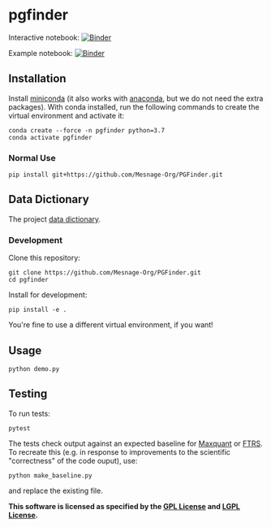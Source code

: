 # pgfinder

Interactive notebook: [![Binder](https://mybinder.org/badge_logo.svg)](https://mybinder.org/v2/gh/Mesnage-Org/PGFinder/master?urlpath=tree/pgfinder_interactive.ipynb)

Example notebook: [![Binder](https://mybinder.org/badge_logo.svg)](https://mybinder.org/v2/gh/Mesnage-Org/PGFinder/master?urlpath=tree/pgfinder.ipynb)

## Installation

Install [miniconda](https://docs.conda.io/en/latest/miniconda.html) (it also works with [anaconda](https://docs.anaconda.com/anaconda/install/), but we do not need the extra packages). With conda installed, run the following commands to create the virtual environment and activate it:

```
conda create --force -n pgfinder python=3.7
conda activate pgfinder
```

### Normal Use

```
pip install git+https://github.com/Mesnage-Org/PGFinder.git
```

## Data Dictionary

The project [data dictionary](data_dictionary.md).

### Development

Clone this repository:

```
git clone https://github.com/Mesnage-Org/PGFinder.git
cd pgfinder
```

Install for development:

```
pip install -e .
```

You're fine to use a different virtual environment, if you want!
## Usage

```
python demo.py
```

## Testing

To run tests:

```
pytest
```

The tests check output against an expected baseline for [Maxquant](data/baseline_output.csv) or [FTRS](data/baseline_output_ftrs.csv). To recreate this (e.g. in response to improvements to the scientific "correctness" of the code ouput), use:

```
python make_baseline.py
```

and replace the existing file.

**This software is licensed as specified by the [GPL License](COPYING) and [LGPL License](COPYING.LESSER).**